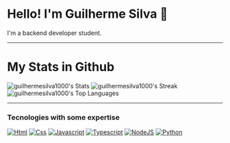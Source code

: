 # Hello! I'm Guilherme Silva 🦊

I'm a backend developer student.

---

# My Stats in Github

![guilhermesilva1000's Stats](https://github-readme-stats.vercel.app/api?username=guilhermesilva1000&theme=vue-dark&show_icons=true&hide_border=true&count_private=true)
![guilhermesilva1000's Streak](https://github-readme-streak-stats.herokuapp.com/?user=guilhermesilva1000&theme=vue-dark&hide_border=true)
![guilhermesilva1000's Top Languages](https://github-readme-stats.vercel.app/api/top-langs/?username=guilhermesilva1000&theme=vue-dark&show_icons=true&hide_border=true&layout=compact)

---

### Tecnologies with some expertise

[![Html](https://img.shields.io/badge/HTML5-E34F26?style=for-the-badge&logo=html5&logoColor=white)](https://pt.wikipedia.org/wiki/HTML5)
[![Css](https://img.shields.io/badge/CSS3-1572B6?style=for-the-badge&logo=css3&logoColor=white)](https://pt.wikipedia.org/wiki/CSS3)
[![Javascript](https://img.shields.io/badge/JavaScript-F7DF1E?style=for-the-badge&logo=javascript&logoColor=black)](https://pt.wikipedia.org/wiki/JavaScript)
[![Typescript](https://img.shields.io/badge/TypeScript-007ACC?style=for-the-badge&logo=typescript&logoColor=white)](https://pt.wikipedia.org/wiki/TypeScript)
[![NodeJS](https://img.shields.io/badge/Node.js-43853D?style=for-the-badge&logo=node.js&logoColor=white)](https://pt.wikipedia.org/wiki/Node.js)
[![Python](https://img.shields.io/badge/Python-14354C?style=for-the-badge&logo=python&logoColor=white)](https://pt.wikipedia.org/wiki/Python)

